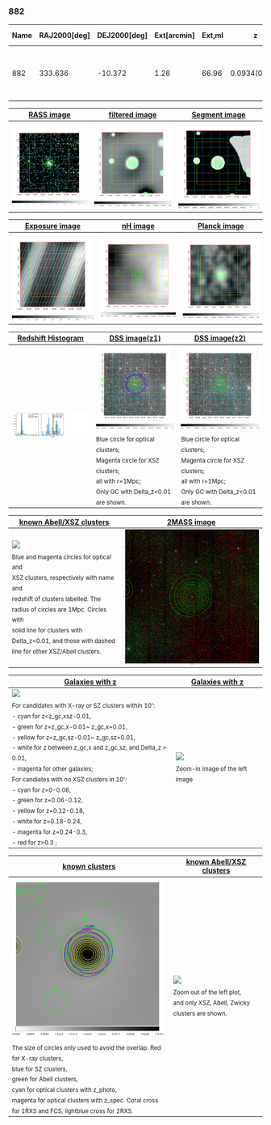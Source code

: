 <div STYLE="page-break-after: always;"></div>

### 882

|Name|RAJ2000[deg]|DEJ2000[deg] |Ext[arcmin]| Ext,ml | z | z_src| C|GC(XSZ,Delta_z<0.01)| GC(OPT,Delta_z<0.01)|GC| R_sig[arcmin] | R500[arcmin] | R500[Mpc]| CRsig[c/s] | CR500[c/s] |L500[1E44 erg/s]|F500[1E-12 erg/s/cm^2]| M500[1E14 Msun]|Tx[keV]|Cnt_sig|Beta|Rc[arcmin]|Comment|Alias|
|---|---|---|---|---|---|------|---|--------|---------|----------|---|---|---|---|---|---|---|---|---|---|---|---|---|---|
|882| 333.636| -10.372| 1.26| 66.96| 0.0934(0.006)| z1, z_xsz| B| MCXC, PSZ2, Tar, XB| A, N, W| A, MCXC, N, PSZ2, Tar, W, XB| 14.825| 10.658| 1.110| 0.642(0.082)| 0.614(0.078)| 2.504(0.128)| 11.423(0.586)| 4.25(0.11)| 5.39(0.09)| 177.0| 0.866(-0.085+0.083)| 3.169(-0.515+0.457)| -| k070|

|[RASS image](../image/882/882_img.pdf)|[filtered image](../image/882/882_fil.pdf)|[Segment image](../image/882/882_seg.pdf)|
|-------------------|--------------------|-------------------|
| <img src="../image/882/882_img.png" width="300">  | <img src="../image/882/882_fil.png" width="300">   | <img src="../image/882/882_seg.png" width="300">  |

|[Exposure image](../image/882/882_mex.pdf)| [nH image](../image/882/882_nh.pdf)| [Planck image](../image/882/882_p.pdf)|
|-------------------|--------------------|-------------------|
|<img src="../image/882/882_mex.png" width="300">   | <img src="../image/882/882_nh.png" width="300">    | <img src="../image/882/882_p.png" width="300"> |

|[Redshift Histogram](../image/882/882_zg.pdf) | [DSS image(z1)](../image/882/882_dss_z1.pdf)      |  [DSS image(z2)](../image/882/882_dss_z2.pdf)    |
|-------------------|--------------------|-------------------|
|<img src="../image/882/882_zg.png" width="300"> |<img src="../image/882/882_dss_z1.png" width="300"> <sub><br>Blue circle for optical clusters; <br>Magenta circle for XSZ clusters; <br>all with r=1Mpc; <br>Only GC with Delta_z<0.01 are shown. </sub>| <img src="../image/882/882_dss_z2.png" width="300"><sub><br>Blue circle for optical clusters; <br>Magenta circle for XSZ clusters; <br>all with r=1Mpc; <br>Only GC with Delta_z<0.01 are shown. </sub> |

|[known Abell/XSZ clusters](../image/882/882_m.pdf) | [2MASS image](../image/882/882_2mass.pdf)      |
|-------------------|-------------------|
|<img src=../image/882/882_m.png width="300"> <br><sub>Blue and magenta circles for optical and <br>XSZ clusters, respectively with name and <br>redshift of clusters labelled. The <br>radius of circles are 1Mpc. Circles with <br>solid line for clusters with <br>Delta_z<0.01, and those with dashed <br>line for other XSZ/Abell clusters.        </sub>|<img src="../image/882/882_2mass.png" width="300">  |

|[Galaxies with z](../image/882/882_opt_ned.pdf) |[Galaxies with z](../image/882/882_opt_ned_zoom.pdf) |
|-------------------|-------------------|
| <img src=../image/882/882_opt_ned.png width="300"> <br><sub> For candidates with X-ray or SZ clusters within 10': <br> - cyan for z<z_gc,xsz-0.01, <br> - green for z=z_gc,x-0.01~ z_gc,x+0.01, <br> - yellow for z=z_gc,sz-0.01~ z_gc,sz+0.01, <br> - white for z between z_gc,x and z_gc,sz, and Delta_z > 0.01, <br> - magenta for other galaxies; <br>For candiates with no XSZ clusters in 10': <br> - cyan for z=0-0.06, <br> - green for z=0.06-0.12, <br> - yellow for z=0.12-0.18, <br> - white for z=0.18-0.24, <br> - magenta for z=0.24-0.3, <br> - red for z>0.3 ;  </sub>|<img src=../image/882/882_opt_ned_zoom.png width="300">  <br><sub> Zoom-in image of the left image</sub>|

|[known clusters](../image/882/882_gc.pdf) |[known Abell/XSZ clusters](../image/882/882_gc_large.pdf) |
|-------------------|-------------------|
| <img src=../image/882/882_gc.png width="300"> <br><sub> The size of circles only used to avoid the overlap. Red for X-ray clusters, <br> blue for SZ clusters, <br> green for Abell clusters, <br> cyan for optical clusters with z_photo, <br> magenta for optical clusters with z_spec. Coral cross for 1RXS and FCS, lightblue cross for 2RXS. </sub>|<img src=../image/882/882_gc_large.png width="300"> <br><sub> Zoom out of the left plot, <br> and only XSZ, Abell, Zwicky clusters are shown. </sub> |



